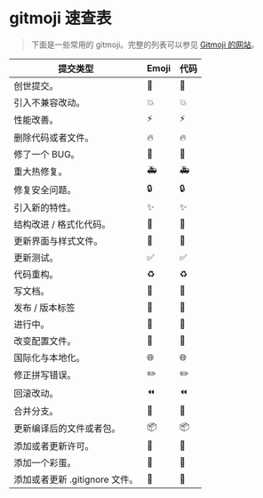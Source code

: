 # gitmoji 速查表

> 下面是一些常用的 gitmoji。完整的列表可以参见 [Gitmoji 的网站](https://gitmoji.js.org/)。

| 提交类型 | Emoji | 代码 |
| ---- | ---- | ---- |
| 创世提交。 | 🎉 | :tada: |
| 引入不兼容改动。 | 💥 | :boom: |
| 性能改善。 | ⚡️ | :zap: |
| 删除代码或者文件。 | 🔥 | :fire: |
| 修了一个 BUG。 | 🐛 | :bug: |
| 重大热修复。 | 🚑 | :ambulance: |
| 修复安全问题。 | 🔒 | :lock: |
| 引入新的特性。 | ✨ | :sparkles: |
| 结构改进 / 格式化代码。 | 🎨 | :art: |
| 更新界面与样式文件。 | 💄 | :lipstick: |
| 更新测试。 | ✅ | :white_check_mark: |
| 代码重构。 | ♻️ | :recycle: |
| 写文档。 | 📝 | :pencil: |
| 发布 / 版本标签 | 🔖 | :bookmark: |
| 进行中。 | 🚧 | :construction: |
| 改变配置文件。 | 🔧 | :wrench: |
| 国际化与本地化。 | 🌐 | :globe_with_meridians: |
| 修正拼写错误。 | ✏️ | :pencil2: |
| 回滚改动。 | ⏪ | :rewind: |
| 合并分支。 | 🔀 | :twisted_rightwards_arrows: |
| 更新编译后的文件或者包。 | 📦 | :package: |
| 添加或者更新许可。 | 📄 | :page_facing_up: |
| 添加一个彩蛋。 | 🥚 | :egg: |
| 添加或者更新 .gitignore 文件。 | 🙈 | :see_no_evil: |